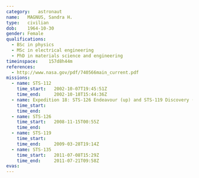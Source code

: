 ```yaml
---
category:	astronaut
name:	MAGNUS, Sandra H.
type:	civilian
dob:	1964-10-30
gender:	Female
qualifications:
  - BSc in physics
  - MSc in electrical engineering
  - PhD in materials science and engineering
timeinspace:	157d8h44m
references:
  - http://www.nasa.gov/pdf/740566main_current.pdf
missions:
  - name: STS-112
    time_start:   2002-10-07T19:45:51Z
    time_end:     2002-10-18T15:44:36Z
  - name: Expedition 18: STS-126 Endeavour (up) and STS-119 Discovery (down)
    time_start:   
    time_end:     
  - name: STS-126
    time_start:   2008-11-15T00:55Z
    time_end:     
  - name: STS-119
    time_start:   
    time_end:     2009-03-28T19:14Z
  - name: STS-135
    time_start:   2011-07-08T15:29Z
    time_end:     2011-07-21T09:58Z
evas:
---
```

